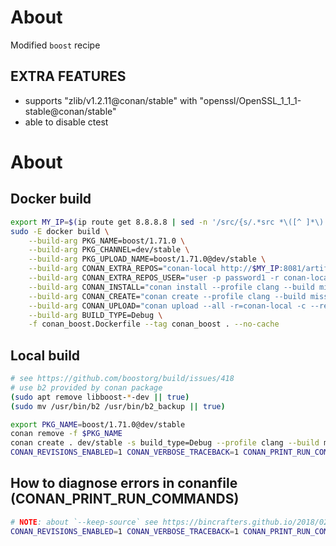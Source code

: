 # About

Modified `boost` recipe

## EXTRA FEATURES

- supports "zlib/v1.2.11@conan/stable" with "openssl/OpenSSL_1_1_1-stable@conan/stable"
- able to disable ctest

# About

## Docker build

```bash
export MY_IP=$(ip route get 8.8.8.8 | sed -n '/src/{s/.*src *\([^ ]*\).*/\1/p;q}')
sudo -E docker build \
    --build-arg PKG_NAME=boost/1.71.0 \
    --build-arg PKG_CHANNEL=dev/stable \
    --build-arg PKG_UPLOAD_NAME=boost/1.71.0@dev/stable \
    --build-arg CONAN_EXTRA_REPOS="conan-local http://$MY_IP:8081/artifactory/api/conan/conan False" \
    --build-arg CONAN_EXTRA_REPOS_USER="user -p password1 -r conan-local admin" \
    --build-arg CONAN_INSTALL="conan install --profile clang --build missing" \
    --build-arg CONAN_CREATE="conan create --profile clang --build missing" \
    --build-arg CONAN_UPLOAD="conan upload --all -r=conan-local -c --retry 3 --retry-wait 10 --force" \
    --build-arg BUILD_TYPE=Debug \
    -f conan_boost.Dockerfile --tag conan_boost . --no-cache
```

## Local build

```bash
# see https://github.com/boostorg/build/issues/418
# use b2 provided by conan package
(sudo apt remove libboost-*-dev || true)
(sudo mv /usr/bin/b2 /usr/bin/b2_backup || true)

export PKG_NAME=boost/1.71.0@dev/stable
conan remove -f $PKG_NAME
conan create . dev/stable -s build_type=Debug --profile clang --build missing -o boost:without_ctest=True -o openssl:shared=True
CONAN_REVISIONS_ENABLED=1 CONAN_VERBOSE_TRACEBACK=1 CONAN_PRINT_RUN_COMMANDS=1 CONAN_LOGGING_LEVEL=10 conan upload $PKG_NAME --all -r=conan-local -c --retry 3 --retry-wait 10 --force
```

## How to diagnose errors in conanfile (CONAN_PRINT_RUN_COMMANDS)

```bash
# NOTE: about `--keep-source` see https://bincrafters.github.io/2018/02/27/Updated-Conan-Package-Flow-1.1/
CONAN_REVISIONS_ENABLED=1 CONAN_VERBOSE_TRACEBACK=1 CONAN_PRINT_RUN_COMMANDS=1 CONAN_LOGGING_LEVEL=10 conan create . conan/stable -s build_type=Debug --profile clang --build missing --keep-source
```
